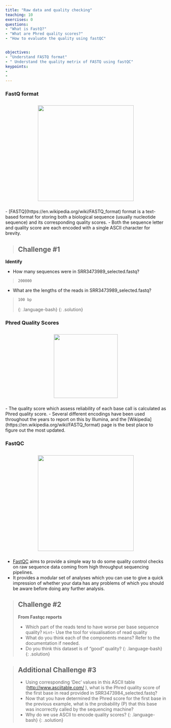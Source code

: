 ```yaml
---
title: "Raw data and quality checking"
teaching: 10
exercises: 0
questions:
- "What is FastQ?"
- "What are Phred quality scores?"
- "How to evaluate the quality using fastQC"


objectives:
- "Understand FASTQ format"
- " Understand the quality metrix of FASTQ using fastQC"
keypoints:
- 
- 
---
```


### FastQ format
<p align="center">
  <img src="{{ page.root }}/fig/fastq_format.jpg" style="margin:10px;height:300px"/>
</p>
- [FASTQ](https://en.wikipedia.org/wiki/FASTQ_format) format is a text-based format for storing both a biological sequence (usually nucleotide sequence) and its corresponding quality scores.
- Both the sequence letter and quality score are each encoded with a single ASCII character for brevity.

> ## Challenge #1
__Identify__
- How many sequences were in SRR3473989_selected.fastq?
> ```
> 200000
> ```
- What are the lengths of the reads in SRR3473989_selected.fastq?
> ```1
> 100 bp
> ```
> {: .language-bash}
{: .solution}

### Phred Quality Scores

<p align="center">
  <img src="{{ page.root }}/fig/Phred_quality.png" style="margin:10px;height:200px"/>
</p>
- The quality score which assess reliability of each base call is calculated as Phred quality score.
- Several different encodings have been used throughout the years to report on this by Illumina, and the [Wikipedia](https://en.wikipedia.org/wiki/FASTQ_format) page is the best place to figure out the most updated.


### FastQC
<p align="center">
  <img src="{{ page.root }}/fig/fastqQC.png" style="margin:10px;height:300px"/>
</p>

- [FastQC](https://www.bioinformatics.babraham.ac.uk/projects/fastqc/) aims to provide a simple way to do some quality control checks on raw sequence data coming from high throughput sequencing pipelines.
- It provides a modular set of analyses which you can use to give a quick impression of whether your data has any problems of which you should be aware before doing any further analysis.



> ## Challenge #2
> __From Fastqc reports__
> - Which part of the reads tend to have worse per base sequence quality? `Hint`- Use the tool for visualisation of read quality 
> - What do you think each of the components means? Refer to the documentation if needed.
> - Do you think this dataset is of “good” quality? 
> {: .language-bash}
{: .solution}


> ## Additional Challenge #3
> - Using corresponding ‘Dec’ values in this ASCII table (http://www.asciitable.com/ ), what is the Phred quality score of the first base in read provided in SRR3473984_selected.fastq?
> - Now that you have determined the Phred score for the first base in the previous example, what is the probability (P) that this base was incorrectly called by the sequencing machine?
> - Why do we use ASCII to encode quality scores?
> {: .language-bash}
{: .solution}
